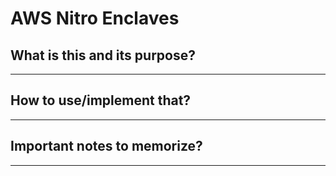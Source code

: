 # AWS Nitro Enclaves

## What is this and its purpose?

---

## How to use/implement that?

---

## Important notes to memorize?

---
